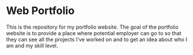 # Web Portfolio
This is the repository for my portfolio website.  The goal of the portfolio website is to provide a place where potential employer can go to so that they can see all the projects I’ve worked on and to get an idea about who I am and my skill level. 
